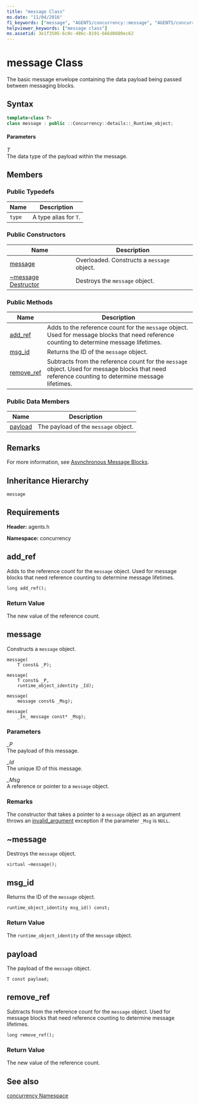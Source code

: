 ```yaml
---
title: "message Class"
ms.date: "11/04/2016"
f1_keywords: ["message", "AGENTS/concurrency::message", "AGENTS/concurrency::message::message", "AGENTS/concurrency::message::add_ref", "AGENTS/concurrency::message::msg_id", "AGENTS/concurrency::message::remove_ref", "AGENTS/concurrency::message::payload"]
helpviewer_keywords: ["message class"]
ms.assetid: 3e1f3505-6c0c-486c-8191-666d0880ec62
---
```

# message Class

The basic message envelope containing the data payload being passed between messaging blocks.

## Syntax

```cpp
template<class T>
class message : public ::Concurrency::details::_Runtime_object;
```

#### Parameters

*T*<br/>
The data type of the payload within the message.

## Members

### Public Typedefs

|Name|Description|
|----------|-----------------|
|`type`|A type alias for `T`.|

### Public Constructors

|Name|Description|
|----------|-----------------|
|[message](#ctor)|Overloaded. Constructs a `message` object.|
|[~message Destructor](#dtor)|Destroys the `message` object.|

### Public Methods

|Name|Description|
|----------|-----------------|
|[add_ref](#add_ref)|Adds to the reference count for the `message` object. Used for message blocks that need reference counting to determine message lifetimes.|
|[msg_id](#msg_id)|Returns the ID of the `message` object.|
|[remove_ref](#remove_ref)|Subtracts from the reference count for the `message` object. Used for message blocks that need reference counting to determine message lifetimes.|

### Public Data Members

|Name|Description|
|----------|-----------------|
|[payload](#payload)|The payload of the `message` object.|

## Remarks

For more information, see [Asynchronous Message Blocks](../../../parallel/concrt/asynchronous-message-blocks.md).

## Inheritance Hierarchy

`message`

## Requirements

**Header:** agents.h

**Namespace:** concurrency

##  <a name="add_ref"></a> add_ref

Adds to the reference count for the `message` object. Used for message blocks that need reference counting to determine message lifetimes.

```
long add_ref();
```

### Return Value

The new value of the reference count.

##  <a name="ctor"></a> message

Constructs a `message` object.

```
message(
    T const& _P);

message(
    T const& _P,
    runtime_object_identity _Id);

message(
    message const& _Msg);

message(
    _In_ message const* _Msg);
```

### Parameters

*_P*<br/>
The payload of this message.

*_Id*<br/>
The unique ID of this message.

*_Msg*<br/>
A reference or pointer to a `message` object.

### Remarks

The constructor that takes a pointer to a `message` object as an argument throws an [invalid_argument](../../../standard-library/invalid-argument-class.md) exception if the parameter `_Msg` is `NULL`.

##  <a name="dtor"></a> ~message

Destroys the `message` object.

```
virtual ~message();
```

##  <a name="msg_id"></a> msg_id

Returns the ID of the `message` object.

```
runtime_object_identity msg_id() const;
```

### Return Value

The `runtime_object_identity` of the `message` object.

##  <a name="payload"></a> payload

The payload of the `message` object.

```
T const payload;
```

##  <a name="remove_ref"></a> remove_ref

Subtracts from the reference count for the `message` object. Used for message blocks that need reference counting to determine message lifetimes.

```
long remove_ref();
```

### Return Value

The new value of the reference count.

## See also

[concurrency Namespace](concurrency-namespace.md)
